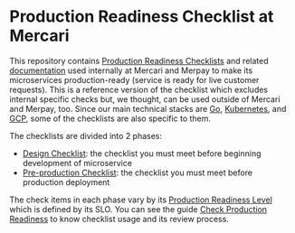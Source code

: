 # Production Readiness Checklist at Mercari

This repository contains [Production Readiness Checklists](docs/references/production-readiness-checklist.md) and related [documentation](docs) used internally at Mercari and Merpay to make its microservices production-ready (service is ready for live customer requests). This is a reference version of the checklist which excludes internal specific checks but, we thought, can be used outside of Mercari and Merpay, too. Since our main technical stacks are [Go](https://golang.org/), [Kubernetes](https://kubernetes.io/), and [GCP](https://cloud.google.com/), some of the checklists are also specific to them.

The checklists are divided into 2 phases:

- [Design Checklist](docs/references/design-checklist.md): the checklist you must meet before beginning development of microservice
- [Pre-production Checklist](docs/references/pre-production-checklist.md): the checklist you must meet before production deployment

The check items in each phase vary by its [Production Readiness Level](docs/references/production-readiness-level.md) which is defined by its SLO. You can see the guide [Check Production Readiness](docs/guides/check-production-readiness.md) to know checklist usage and its review process.
